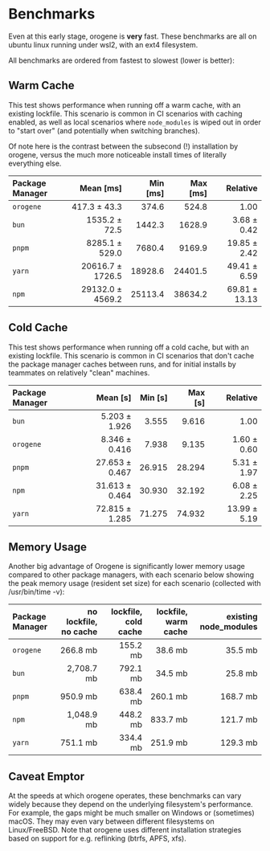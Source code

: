 # Benchmarks

Even at this early stage, orogene is **very** fast. These benchmarks are
all on ubuntu linux running under wsl2, with an ext4 filesystem.

All benchmarks are ordered from fastest to slowest (lower is better):

## Warm Cache

This test shows performance when running off a warm cache, with an
existing lockfile. This scenario is common in CI scenarios with caching
enabled, as well as local scenarios where `node_modules` is wiped out in
order to "start over" (and potentially when switching branches).

Of note here is the contrast between the subsecond (!) installation by
orogene, versus the much more noticeable install times of literally
everything else.

| Package Manager | Mean [ms] | Min [ms] | Max [ms] | Relative |
|:---|---:|---:|---:|---:|
| `orogene` | 417.3 ± 43.3 | 374.6 | 524.8 | 1.00 |
| `bun` | 1535.2 ± 72.5 | 1442.3 | 1628.9 | 3.68 ± 0.42 |
| `pnpm` | 8285.1 ± 529.0 | 7680.4 | 9169.9 | 19.85 ± 2.42 |
| `yarn` | 20616.7 ± 1726.5 | 18928.6 | 24401.5 | 49.41 ± 6.59 |
| `npm` | 29132.0 ± 4569.2 | 25113.4 | 38634.2 | 69.81 ± 13.13 |

## Cold Cache

This test shows performance when running off a cold cache, but with an
existing lockfile. This scenario is common in CI scenarios that don't
cache the package manager caches between runs, and for initial installs by
teammates on relatively "clean" machines.

| Package Manager | Mean [s] | Min [s] | Max [s] | Relative |
|:---|---:|---:|---:|---:|
| `bun` | 5.203 ± 1.926 | 3.555 | 9.616 | 1.00 |
| `orogene` | 8.346 ± 0.416 | 7.938 | 9.135 | 1.60 ± 0.60 |
| `pnpm` | 27.653 ± 0.467 | 26.915 | 28.294 | 5.31 ± 1.97 |
| `npm` | 31.613 ± 0.464 | 30.930 | 32.192 | 6.08 ± 2.25 |
| `yarn` | 72.815 ± 1.285 | 71.275 | 74.932 | 13.99 ± 5.19 |

## Memory Usage

Another big advantage of Orogene is significantly lower memory usage
compared to other package managers, with each scenario below showing the
peak memory usage (resident set size) for each scenario (collected with
/usr/bin/time -v):

| Package Manager | no lockfile, no cache | lockfile, cold cache | lockfile, warm cache | existing node_modules |
|:---|---:|----:|---:|----:|
| `orogene` | 266.8 mb | 155.2 mb | 38.6 mb | 35.5 mb |
| `bun` | 2,708.7 mb | 792.1 mb | 34.5 mb | 25.8 mb |
| `pnpm` | 950.9 mb | 638.4 mb | 260.1 mb | 168.7 mb |
| `npm` | 1,048.9 mb | 448.2 mb | 833.7 mb | 121.7 mb |
| `yarn` | 751.1 mb | 334.4 mb | 251.9 mb | 129.3 mb |

## Caveat Emptor

At the speeds at which orogene operates, these benchmarks can vary widely
because they depend on the underlying filesystem's performance. For
example, the gaps might be much smaller on Windows or (sometimes) macOS.
They may even vary between different filesystems on Linux/FreeBSD. Note
that orogene uses different installation strategies based on support for
e.g. reflinking (btrfs, APFS, xfs).
